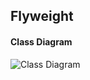 ## Flyweight

#### Class Diagram 
![Class Diagram](https://github.com/jayavardhanravi/DesignPatterns/blob/master/Flyweight/ClassDiagram.png)